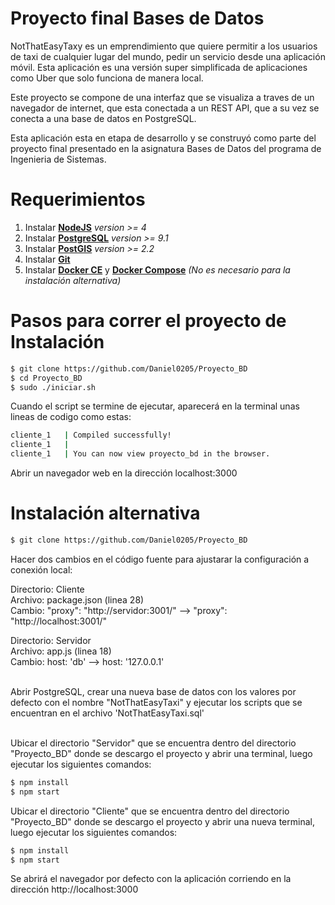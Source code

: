 # Proyecto final Bases de Datos
NotThatEasyTaxy es un emprendimiento que quiere permitir a los usuarios de taxi de cualquier lugar del mundo, pedir un servicio desde una aplicación móvil. Esta aplicación es una versión super simplificada de aplicaciones como Uber que solo funciona de manera local.

Este proyecto se compone de una interfaz que se visualiza a traves de un navegador de internet, que esta conectada a un REST API, que a su vez se conecta a una base de datos en PostgreSQL.

Esta aplicación esta en etapa de desarrollo y se construyó como parte del proyecto final presentado en la asignatura Bases de Datos del programa de Ingenieria de Sistemas.

# Requerimientos
1. Instalar [__NodeJS__](https://nodejs.org) *version >= 4*
2. Instalar [__PostgreSQL__](https://www.postgresql.org) *version >= 9.1*
3. Instalar [__PostGIS__](https://postgis.net/install/) *version >= 2.2*
4. Instalar [__Git__](https://git-scm.com/download/win)
5. Instalar [__Docker CE__](https://docs.docker.com/install/linux/docker-ce/ubuntu/) y [__Docker Compose__](https://docs.docker.com/compose/install/) *(No es necesario para la instalación alternativa)*

# Pasos para correr el proyecto  de Instalación
```bash
$ git clone https://github.com/Daniel0205/Proyecto_BD
$ cd Proyecto_BD
$ sudo ./iniciar.sh
```
Cuando el script se termine de ejecutar, aparecerá en la terminal unas lineas de codigo como estas:
```bash
cliente_1   | Compiled successfully!
cliente_1   | 
cliente_1   | You can now view proyecto_bd in the browser.

```
Abrir un navegador web en la dirección localhost:3000

# Instalación alternativa 
```bash
$ git clone https://github.com/Daniel0205/Proyecto_BD
```
Hacer dos cambios en el código fuente para ajustarar la configuración a conexión local:

Directorio: Cliente <br /> 
Archivo: package.json (linea 28) <br /> 
Cambio: "proxy": "http://<span></span>servidor:3001/" --> "proxy": "http://<span></span>localhost:3001/" <br /> 

Directorio: Servidor <br />
Archivo: app.js (linea 18) <br />
Cambio: host: 'db' --> host: '127.0.0.1' <br /> <br /> 

Abrir PostgreSQL, crear una nueva base de datos con los valores por defecto con el nombre "NotThatEasyTaxi" y ejecutar los scripts que se encuentran en el archivo 'NotThatEasyTaxi.sql'<br /> <br />                  

Ubicar el directorio "Servidor" que se encuentra dentro del directorio "Proyecto_BD" donde se descargo el proyecto y abrir una terminal, luego ejecutar los siguientes comandos:
```bash
$ npm install
$ npm start
```
Ubicar el directorio "Cliente" que se encuentra dentro del directorio "Proyecto_BD" donde se descargo el proyecto y abrir una nueva terminal, luego ejecutar los siguientes comandos:
```bash
$ npm install
$ npm start
```
Se abrirá el navegador por defecto con la aplicación corriendo en la dirección http://localhost:3000 
